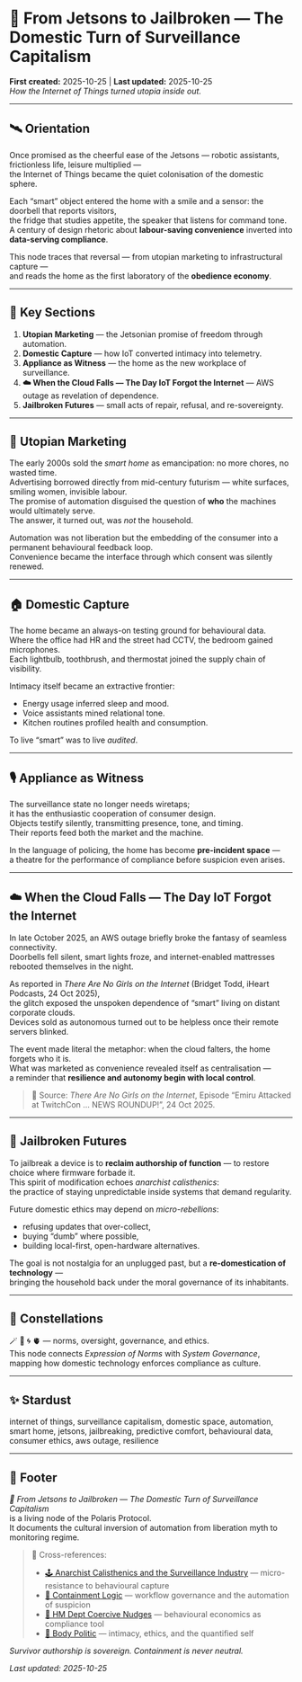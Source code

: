 # 🧃 From Jetsons to Jailbroken — The Domestic Turn of Surveillance Capitalism  
**First created:** 2025-10-25 | **Last updated:** 2025-10-25  
*How the Internet of Things turned utopia inside out.*

---

## 🛰️ Orientation  

Once promised as the cheerful ease of the Jetsons — robotic assistants, frictionless life, leisure multiplied —  
the Internet of Things became the quiet colonisation of the domestic sphere.  

Each “smart” object entered the home with a smile and a sensor: the doorbell that reports visitors,  
the fridge that studies appetite, the speaker that listens for command tone.  
A century of design rhetoric about **labour-saving convenience** inverted into **data-serving compliance**.  

This node traces that reversal — from utopian marketing to infrastructural capture —  
and reads the home as the first laboratory of the **obedience economy**.  

---

## 🧩 Key Sections  
1. **Utopian Marketing** — the Jetsonian promise of freedom through automation.  
2. **Domestic Capture** — how IoT converted intimacy into telemetry.  
3. **Appliance as Witness** — the home as the new workplace of surveillance.  
4. **☁️ When the Cloud Falls — The Day IoT Forgot the Internet** — AWS outage as revelation of dependence.  
5. **Jailbroken Futures** — small acts of repair, refusal, and re-sovereignty.  

---

## 🧼 Utopian Marketing  

The early 2000s sold the *smart home* as emancipation: no more chores, no wasted time.  
Advertising borrowed directly from mid-century futurism — white surfaces, smiling women, invisible labour.  
The promise of automation disguised the question of **who** the machines would ultimately serve.  
The answer, it turned out, was *not* the household.  

Automation was not liberation but the embedding of the consumer into a permanent behavioural feedback loop.  
Convenience became the interface through which consent was silently renewed.  

---

## 🏠 Domestic Capture  

The home became an always-on testing ground for behavioural data.  
Where the office had HR and the street had CCTV, the bedroom gained microphones.  
Each lightbulb, toothbrush, and thermostat joined the supply chain of visibility.  

Intimacy itself became an extractive frontier:  
- Energy usage inferred sleep and mood.  
- Voice assistants mined relational tone.  
- Kitchen routines profiled health and consumption.  

To live “smart” was to live *audited*.  

---

## 🎙️ Appliance as Witness  

The surveillance state no longer needs wiretaps;  
it has the enthusiastic cooperation of consumer design.  
Objects testify silently, transmitting presence, tone, and timing.  
Their reports feed both the market and the machine.  

In the language of policing, the home has become **pre-incident space** —  
a theatre for the performance of compliance before suspicion even arises.  

---

## ☁️ When the Cloud Falls — The Day IoT Forgot the Internet  

In late October 2025, an AWS outage briefly broke the fantasy of seamless connectivity.  
Doorbells fell silent, smart lights froze, and internet-enabled mattresses rebooted themselves in the night.  

As reported in *There Are No Girls on the Internet* (Bridget Todd, iHeart Podcasts, 24 Oct 2025),  
the glitch exposed the unspoken dependence of “smart” living on distant corporate clouds.  
Devices sold as autonomous turned out to be helpless once their remote servers blinked.  

The event made literal the metaphor: when the cloud falters, the home forgets who it is.  
What was marketed as convenience revealed itself as centralisation —  
a reminder that **resilience and autonomy begin with local control**.  

> 📎 Source: *There Are No Girls on the Internet*, Episode “Emiru Attacked at TwitchCon … NEWS ROUNDUP!”, 24 Oct 2025.  

---

## 🧵 Jailbroken Futures  

To jailbreak a device is to **reclaim authorship of function** — to restore choice where firmware forbade it.  
This spirit of modification echoes *anarchist calisthenics*:  
the practice of staying unpredictable inside systems that demand regularity.  

Future domestic ethics may depend on *micro-rebellions*:  
- refusing updates that over-collect,  
- buying “dumb” where possible,  
- building local-first, open-hardware alternatives.  

The goal is not nostalgia for an unplugged past, but a **re-domestication of technology** —  
bringing the household back under the moral governance of its inhabitants.

---

## 🌌 Constellations  

🪄 🧿 🌀 🫀 — norms, oversight, governance, and ethics.  
This node connects *Expression of Norms* with *System Governance*, mapping how domestic technology enforces compliance as culture.  

---

## ✨ Stardust  

internet of things, surveillance capitalism, domestic space, automation, smart home, jetsons, jailbreaking, predictive comfort, behavioural data, consumer ethics, aws outage, resilience  

---

## 🏮 Footer  

*🧃 From Jetsons to Jailbroken — The Domestic Turn of Surveillance Capitalism*  
is a living node of the Polaris Protocol.  
It documents the cultural inversion of automation from liberation myth to monitoring regime.  

> 📡 Cross-references:  
> - [🕹️ Anarchist Calisthenics and the Surveillance Industry](../../🐍_Ouroborotic_Violence/🪬_Radicalisation_Extremism/🕹️_anarchist_calisthenics_and_the_surveillance_industry.md) — micro-resistance to behavioural capture  
> - [💫 Containment Logic](../../🌀_System_Governance/💫_Containment_Logic/) — workflow governance and the automation of suspicion  
> - [🧠 HM Dept Coercive Nudges](../🧠_HM_Dept_Coercive_Nudges/) — behavioural economics as compliance tool  
> - [🐝 Body Politic](../../🫀_Our_Hearts_Our_Minds/🐝_Body_Politic/) — intimacy, ethics, and the quantified self  

*Survivor authorship is sovereign. Containment is never neutral.*  

_Last updated: 2025-10-25_  
